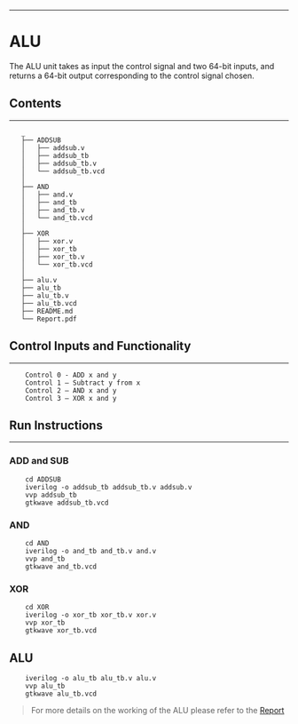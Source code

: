  ---
# ALU 
 The ALU unit takes as input the control signal and two 64-bit inputs, and returns a 64-bit output corresponding to the control signal chosen.

## Contents
---
```
   _
   ├── ADDSUB
   │   ├── addsub.v
   │   ├── addsub_tb
   │   ├── addsub_tb.v
   │   └── addsub_tb.vcd
   │
   ├── AND
   │   ├── and.v
   │   ├── and_tb
   │   ├── and_tb.v
   │   └── and_tb.vcd
   │
   ├── XOR
   │   ├── xor.v
   │   ├── xor_tb
   │   ├── xor_tb.v
   │   └── xor_tb.vcd
   │
   ├── alu.v
   ├── alu_tb
   ├── alu_tb.v
   ├── alu_tb.vcd
   ├── README.md
   └── Report.pdf
```
## Control Inputs and Functionality
---
```
    Control 0 - ADD x and y
    Control 1 – Subtract y from x
    Control 2 – AND x and y
    Control 3 – XOR x and y
```
## Run Instructions
---
### ADD and SUB
``` 
    cd ADDSUB
    iverilog -o addsub_tb addsub_tb.v addsub.v
    vvp addsub_tb
    gtkwave addsub_tb.vcd
```
### AND
```
    cd AND
    iverilog -o and_tb and_tb.v and.v
    vvp and_tb
    gtkwave and_tb.vcd
```

### XOR
```
    cd XOR
    iverilog -o xor_tb xor_tb.v xor.v
    vvp xor_tb
    gtkwave xor_tb.vcd
```

## ALU
```
    iverilog -o alu_tb alu_tb.v alu.v
    vvp alu_tb
    gtkwave alu_tb.vcd
```
> For more details on the working of the ALU please refer to the [Report](Report.pdf)